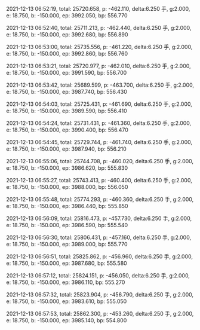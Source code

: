 2021-12-13 06:52:19, total: 25720.658, p: -462.110, delta:6.250 手, g:2.000, e: 18.750, b: -150.000, ep: 3992.050, bp: 556.770

2021-12-13 06:52:40, total: 25711.213, p: -462.440, delta:6.250 手, g:2.000, e: 18.750, b: -150.000, ep: 3992.680, bp: 556.890

2021-12-13 06:53:00, total: 25735.556, p: -461.220, delta:6.250 手, g:2.000, e: 18.750, b: -150.000, ep: 3992.860, bp: 556.760

2021-12-13 06:53:21, total: 25720.977, p: -462.010, delta:6.250 手, g:2.000, e: 18.750, b: -150.000, ep: 3991.590, bp: 556.700

2021-12-13 06:53:42, total: 25689.599, p: -463.700, delta:6.250 手, g:2.000, e: 18.750, b: -150.000, ep: 3987.740, bp: 556.430

2021-12-13 06:54:03, total: 25725.431, p: -461.690, delta:6.250 手, g:2.000, e: 18.750, b: -150.000, ep: 3989.590, bp: 556.410

2021-12-13 06:54:24, total: 25731.431, p: -461.360, delta:6.250 手, g:2.000, e: 18.750, b: -150.000, ep: 3990.400, bp: 556.470

2021-12-13 06:54:45, total: 25729.744, p: -461.740, delta:6.250 手, g:2.000, e: 18.750, b: -150.000, ep: 3987.940, bp: 556.210

2021-12-13 06:55:06, total: 25744.708, p: -460.020, delta:6.250 手, g:2.000, e: 18.750, b: -150.000, ep: 3986.620, bp: 555.830

2021-12-13 06:55:27, total: 25743.413, p: -460.400, delta:6.250 手, g:2.000, e: 18.750, b: -150.000, ep: 3988.000, bp: 556.050

2021-12-13 06:55:48, total: 25774.293, p: -460.360, delta:6.250 手, g:2.000, e: 18.750, b: -150.000, ep: 3986.440, bp: 555.850

2021-12-13 06:56:09, total: 25816.473, p: -457.730, delta:6.250 手, g:2.000, e: 18.750, b: -150.000, ep: 3986.590, bp: 555.540

2021-12-13 06:56:30, total: 25806.431, p: -457.160, delta:6.250 手, g:2.000, e: 18.750, b: -150.000, ep: 3989.000, bp: 555.770

2021-12-13 06:56:51, total: 25825.862, p: -456.960, delta:6.250 手, g:2.000, e: 18.750, b: -150.000, ep: 3987.680, bp: 555.580

2021-12-13 06:57:12, total: 25824.151, p: -456.050, delta:6.250 手, g:2.000, e: 18.750, b: -150.000, ep: 3986.110, bp: 555.270

2021-12-13 06:57:32, total: 25823.904, p: -456.790, delta:6.250 手, g:2.000, e: 18.750, b: -150.000, ep: 3983.610, bp: 555.050

2021-12-13 06:57:53, total: 25862.300, p: -453.260, delta:6.250 手, g:2.000, e: 18.750, b: -150.000, ep: 3985.140, bp: 554.800